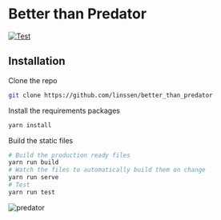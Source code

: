 
Better than Predator
===============================================================================

[![Test](https://github.com/linssen/better_than_predator/actions/workflows/test.yml/badge.svg?branch=master)](https://github.com/linssen/better_than_predator/actions/workflows/test.yml)

Installation
-------------------------------------------------------------------------------

Clone the repo

```sh
git clone https://github.com/linssen/better_than_predator
```

Install the requirements packages

```sh
yarn install
```

Build the static files

```sh
# Build the production ready files
yarn run build
# Watch the files to automatically build them on change
yarn run serve
# Test
yarn run test
```

![predator](https://f.cloud.github.com/assets/67624/415163/75afa1ae-ac2c-11e2-8a16-cab25bf1a58e.png)
